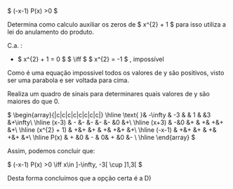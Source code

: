 $ (-x-1) P(x) >0 $

Determina como calculo auxiliar  os zeros de $  x^{2} + 1 $ para isso utiliza a lei do anulamento do produto. 

  C.a. :  
  
   - $ x^{2} + 1 = 0 $ $ \iff $ $ x^{2} = -1 $ , impossível

Como é uma equação impossivel todos os valores de y são positivos, visto ser uma parabola e ser voltada para cima. 

Realiza um quadro de sinais para determinares quais valores de y são maiores do que 0.


$
\begin{array}{|c|c|c|c|c|c|c|c|}
\hline
\text{ }& -\infty  & -3 &   & 1 & &3 &+\infty\\
\hline
(x-3) & - &- &- &- &- &0 &+\\
\hline
(x+3) & -&0 &+ & +& +&+ &+\\
\hline
(x^{2} + 1) & +&+ &+ & +& +&+ &+\\
\hline
(-x-1) & +&+ &+ & +& +&+ &+\\
\hline
P(x) & + &0 & - & 0& + &0 &- \\
\hline
\end{array}
$

Assim, podemos concluir que: 

$ (-x-1) P(x) >0 \iff x\in ]-\infty, -3[ \cup ]1,3[   $

Desta forma concluímos que a opção certa é a D)
